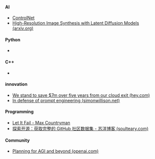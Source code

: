 
#### AI
+ [ControlNet](https://arxiv.org/pdf/2302.05543.pdf)
+ [ High-Resolution Image Synthesis with Latent Diffusion Models (arxiv.org)](https://arxiv.org/abs/2112.10752)

#### Python
+ 

#### C++
+ 

#### innovation
+ [We stand to save $7m over five years from our cloud exit (hey.com)](https://world.hey.com/dhh/we-stand-to-save-7m-over-five-years-from-our-cloud-exit-53996caa)
+ [In defense of prompt engineering (simonwillison.net)](https://simonwillison.net/2023/Feb/21/in-defense-of-prompt-engineering/)

#### Programming
+ [Let It Fail - Max Countryman](https://www.maxcountryman.com/articles/let-it-fail)
+ [探索开源：获取完整的 GitHub 社区数据集 - 苏洋博客 (soulteary.com)](https://soulteary.com/2023/02/23/exploring-github-open-datasets.html)


#### Community
+ [Planning for AGI and beyond (openai.com)](https://openai.com/blog/planning-for-agi-and-beyond/)
